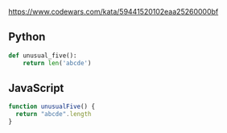 https://www.codewars.com/kata/59441520102eaa25260000bf

## Python
```python
def unusual_five():
    return len('abcde')
```

## JavaScript
```js
function unusualFive() {
  return "abcde".length
}
```